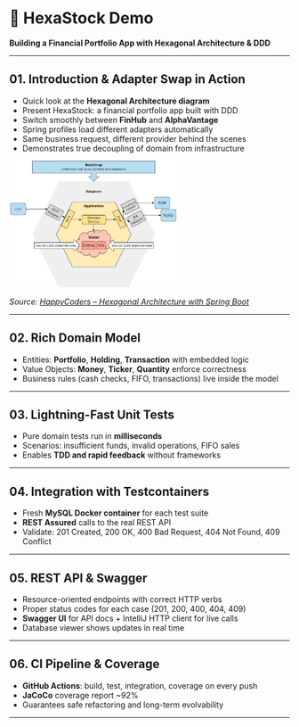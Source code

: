 # 📌 HexaStock Demo
**Building a Financial Portfolio App with Hexagonal Architecture & DDD**

---

## 01. Introduction & Adapter Swap in Action
- Quick look at the **Hexagonal Architecture diagram**
- Present HexaStock: a financial portfolio app built with DDD
- Switch smoothly between **FinHub** and **AlphaVantage**
- Spring profiles load different adapters automatically
- Same business request, different provider behind the scenes
- Demonstrates true decoupling of domain from infrastructure

<img src="img.png" width="60%">

*Source: [HappyCoders – Hexagonal Architecture with Spring Boot](https://www.happycoders.eu/software-craftsmanship/hexagonal-architecture-spring-boot/)*

---

## 02. Rich Domain Model
- Entities: **Portfolio**, **Holding**, **Transaction** with embedded logic
- Value Objects: **Money**, **Ticker**, **Quantity** enforce correctness
- Business rules (cash checks, FIFO, transactions) live inside the model

---

## 03. Lightning-Fast Unit Tests
- Pure domain tests run in **milliseconds**
- Scenarios: insufficient funds, invalid operations, FIFO sales
- Enables **TDD and rapid feedback** without frameworks

---

## 04. Integration with Testcontainers
- Fresh **MySQL Docker container** for each test suite
- **REST Assured** calls to the real REST API
- Validate: 201 Created, 200 OK, 400 Bad Request, 404 Not Found, 409 Conflict

---

## 05. REST API & Swagger
- Resource-oriented endpoints with correct HTTP verbs
- Proper status codes for each case (201, 200, 400, 404, 409)
- **Swagger UI** for API docs + IntelliJ HTTP client for live calls
- Database viewer shows updates in real time

---

## 06. CI Pipeline & Coverage
- **GitHub Actions**: build, test, integration, coverage on every push
- **JaCoCo** coverage report ~92%
- Guarantees safe refactoring and long-term evolvability

---
